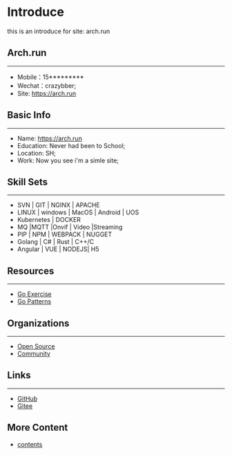 # Introduce

this is an introduce for site: arch.run

## Arch.run

----

* Mobile：15*********
* Wechat：crazybber;
* Site: <https://arch.run>

## Basic Info

----

* Name: <https://arch.run>
* Education: Never had been to School;
* Location: SH;
* Work: Now you see i'm a simle site;

## Skill Sets

----

* SVN | GIT | NGINX | APACHE
* LINUX | windows | MacOS | Android | UOS
* Kubernetes | DOCKER
* MQ |MQTT |Onvif | Video |Streaming
* PIP | NPM | WEBPACK | NUGGET
* Golang | C# | Rust | C++/C
* Angular | VUE | NODEJS| H5

## Resources

----

* [Go Exercise](https://github.com/crazybber/go-fucking-exercise)
* [Go Patterns](https://github.com/crazybber/go-fucking-patterns)

## Organizations

----

* [Open Source](http://github.com/gb28181)
* [Community](https://github.com/micro-in-cn)


## Links

----

* [GitHub](https://github.com/crazybber)
* [Gitee](https://gitee.com/crazybber)

## More Content

* [contents](./content.md)

